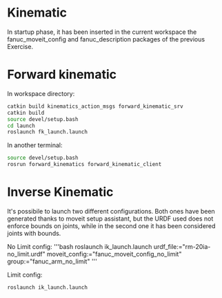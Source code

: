 # Kinematic

In startup phase, it has been inserted in the current workspace the fanuc_moveit_config and fanuc_description packages of the previous Exercise.

# Forward kinematic

In workspace directory:

```bash
catkin build kinematics_action_msgs forward_kinematic_srv
catkin build
source devel/setup.bash
cd launch
roslaunch fk_launch.launch
```

In another terminal:

```bash
source devel/setup.bash
rosrun forward_kinematics forward_kinematic_client
```

# Inverse Kinematic

It's possibile to launch two different configurations. Both ones have been generated thanks to moveit setup assistant, but the URDF used does not enforce bounds on joints, while in the second one it has been considered joints with bounds.

No Limit config:
'''bash
roslaunch ik_launch.launch urdf_file:="rm-20ia-no_limit.urdf" moveit_config:="fanuc_moveit_config_no_limit" group:="fanuc_arm_no_limit"
'''

Limit config:

```bash
roslaunch ik_launch.launch
```
